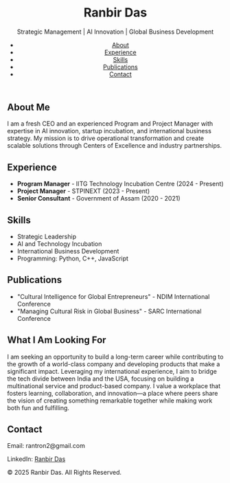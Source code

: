 
<header>
    <h1>Ranbir Das</h1>
    <p>Strategic Management | AI Innovation | Global Business Development</p>
    <nav>
        <ul>
            <li><a href="#about">About</a></li>
            <li><a href="#experience">Experience</a></li>
            <li><a href="#skills">Skills</a></li>
            <li><a href="#publications">Publications</a></li>
            <li><a href="#contact">Contact</a></li>
        </ul>
    </nav>
</header>

<section id="about">
    <h2>About Me</h2>
    <p>I am a fresh CEO and an experienced Program and Project Manager with expertise in AI innovation, startup incubation, and international business strategy. My mission is to drive operational transformation and create scalable solutions through Centers of Excellence and industry partnerships.</p>
</section>

<section id="experience">
    <h2>Experience</h2>
    <ul>
        <li><strong>Program Manager</strong> - IITG Technology Incubation Centre (2024 - Present)</li>
        <li><strong>Project Manager</strong> - STPINEXT (2023 - Present)</li>
        <li><strong>Senior Consultant</strong> - Government of Assam (2020 - 2021)</li>
    </ul>
</section>

<section id="skills">
    <h2>Skills</h2>
    <ul>
        <li>Strategic Leadership</li>
        <li>AI and Technology Incubation</li>
        <li>International Business Development</li>
        <li>Programming: Python, C++, JavaScript</li>
    </ul>
</section>

<section id="publications">
    <h2>Publications</h2>
    <ul>
        <li>"Cultural Intelligence for Global Entrepreneurs" - NDIM International Conference</li>
        <li>"Managing Cultural Risk in Global Business" - SARC International Conference</li>
    </ul>
</section>

<section id="next-job">
    <h2>What I Am Looking For</h2>
    <p>I am seeking an opportunity to build a long-term career while contributing to the growth of a world-class company and developing products that make a significant impact. Leveraging my international experience, I aim to bridge the tech divide between India and the USA, focusing on building a multinational service and product-based company. I value a workplace that fosters learning, collaboration, and innovation—a place where peers share the vision of creating something remarkable together while making work both fun and fulfilling.</p>
</section>

<section id="contact">
    <h2>Contact</h2>
    <p>Email: rantron2@gmail.com</p>
    <p>LinkedIn: <a href="https://linkedin.com/in/ranbir-das-11113176">Ranbir Das</a></p>
</section>

<footer>
    <p>&copy; 2025 Ranbir Das. All Rights Reserved.</p>
</footer>

</body>
</html>
